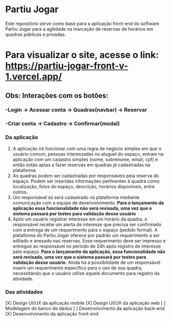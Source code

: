 # Partiu Jogar
Este repositório serve como base para a aplicação front-end do software Partiu Jogar para a agilidade na marcação de reservas de horários em quadras públicas e privadas.

# Para visualizar o site, acesse o link: https://partiu-jogar-front-v-1.vercel.app/
## Obs: Interações com os botões:
### -Login -> Acessar conta -> Quadras(navbar) -> Reservar
### -Criar conta -> Cadastro -> Confirmar(modal)

### Da aplicação
1. A aplicação irá funcionar com uma regra de negócio simples em que o usuário comum, pessoas interessadas no aluguel do espaço, entram na aplicação com um cadastro simples (nome, sobrenome, email, cpf) e então estão aptas a fazer reservas em quadras já cadastradas na plataforma.
2. As quadras podem ser cadastradas por responsáveis pela reserva do espaço. Podem ser inseridas informações pertinentes à quadra como: localização, fotos do espaço, descrição, horários disponíveis, entre outros.
3. Um responsável só será cadastrado na plataforma mediante comunicação com a equipe de desenvolvimento. **Para o lançamento da aplicação essa funcionalidade não será revisada, uma vez que o sistema passará por testes para validação desse usuário**
4. Após um usuário registrar interesse em um horário da quadra, o responsável recebe um alerta de interesse que precisa ser confirmado com a entrega de um requerimento para o espaço (pedido formal). A plataforma do Partiu Jogar oferece por padrão um requerimento a ser editado e anexado nas reservas. Esse requerimento deve ser impresso e entregue ao responsável no período de 24h após registro de interesse pelo espaço. **Para o lançamento da aplicação, essa funcionalidade não será revisada, uma vez que o sistema passará por testes para validação desse usuário**. Ainda há a possibilidade de um responsável inserir um requerimento específico para o uso de sua quadra, necessitando que o usuário utilize aquele documento para registro da atividade.

### Das atividades
[X] Design UI/UX da aplicação mobile
[X] Design UI/UX da aplicação web
[ ] Modelagem do banco de dados
[ ] Desenvolvimento da aplicação back-end
[X] Desenvolvimento da aplicação front-end
